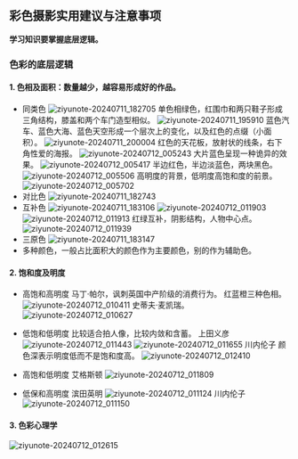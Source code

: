 ## 彩色摄影实用建议与注意事项
**学习知识要掌握底层逻辑。**
### 色彩的底层逻辑
#### 1. 色相及面积：数量越少，越容易形成好的作品。
- 同类色
![ziyunote-20240711_182705](https://gitee.com/kawahara0616/photographnotes/raw/master/imgs/202407111827516.png)
单色相绿色，红围巾和两只鞋子形成三角结构，膝盖和两个车门造型相似。
![ziyunote-20240711_195910](https://gitee.com/kawahara0616/photographnotes/raw/master/imgs/202407111959978.png)
蓝色汽车、蓝色大海、蓝色天空形成一个层次上的变化，以及红色的点缀（小面积）。
![ziyunote-20240711_200004](https://gitee.com/kawahara0616/photographnotes/raw/master/imgs/202407112000964.png)
红色的天花板，放射状的线条，右下角性爱的海报。
![ziyunote-20240712_005243](https://gitee.com/kawahara0616/photographnotes/raw/master/imgs/202407120052436.png)
大片蓝色呈现一种诡异的效果。
![ziyunote-20240712_005417](https://gitee.com/kawahara0616/photographnotes/raw/master/imgs/202407120054069.png)
半边红色，半边淡蓝色，两块黑色。
![ziyunote-20240712_005506](https://gitee.com/kawahara0616/photographnotes/raw/master/imgs/202407120055502.png)
高明度的背景，低明度高饱和度的前景。
![ziyunote-20240712_005702](https://gitee.com/kawahara0616/photographnotes/raw/master/imgs/202407120057292.png)
- 对比色
![ziyunote-20240711_182743](https://gitee.com/kawahara0616/photographnotes/raw/master/imgs/202407111827736.png)
- 互补色
![ziyunote-20240711_183106](https://gitee.com/kawahara0616/photographnotes/raw/master/imgs/202407111831287.png)
![ziyunote-20240712_011903](https://gitee.com/kawahara0616/photographnotes/raw/master/imgs/202407120119513.png)
![ziyunote-20240712_011913](https://gitee.com/kawahara0616/photographnotes/raw/master/imgs/202407120119957.png)
红绿互补，阴影结构，人物中心点。
![ziyunote-20240712_011939](https://gitee.com/kawahara0616/photographnotes/raw/master/imgs/202407120119054.png)
- 三原色
![ziyunote-20240711_183147](https://gitee.com/kawahara0616/photographnotes/raw/master/imgs/202407111831386.png)
- 多种颜色，一般占比面积大的颜色作为主要颜色，别的作为辅助色。
#### 2. 饱和度及明度
- 高饱和高明度
马丁·帕尔，讽刺英国中产阶级的消费行为。
红蓝橙三种色相。
![ziyunote-20240712_010411](https://gitee.com/kawahara0616/photographnotes/raw/master/imgs/202407120104962.png)
史蒂夫·麦凯瑞。
![ziyunote-20240712_010627](https://gitee.com/kawahara0616/photographnotes/raw/master/imgs/202407120106628.png)
- 低饱和低明度
比较适合拍人像，比较内敛和含蓄。
上田义彦
![ziyunote-20240712_011443](https://gitee.com/kawahara0616/photographnotes/raw/master/imgs/202407120114556.png)
![ziyunote-20240712_011655](https://gitee.com/kawahara0616/photographnotes/raw/master/imgs/202407120116874.png)
川内伦子
颜色深表示明度低而不是饱和度高。
![ziyunote-20240712_012410](https://gitee.com/kawahara0616/photographnotes/raw/master/imgs/202407120124322.png)

- 高饱和低明度
艾格斯顿
![ziyunote-20240712_011809](https://gitee.com/kawahara0616/photographnotes/raw/master/imgs/202407120118350.png)
- 低保和高明度
滨田英明
![ziyunote-20240712_011124](https://gitee.com/kawahara0616/photographnotes/raw/master/imgs/202407120111146.png)
川内伦子
![ziyunote-20240712_011150](https://gitee.com/kawahara0616/photographnotes/raw/master/imgs/202407120111225.png)

#### 3. 色彩心理学
![ziyunote-20240712_012615](https://gitee.com/kawahara0616/photographnotes/raw/master/imgs/202407120126885.png)